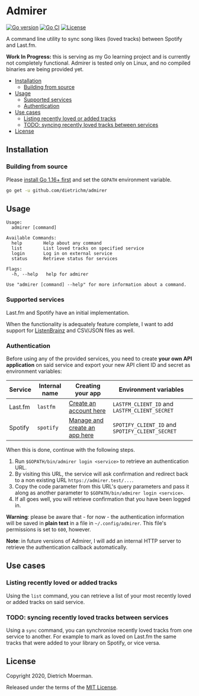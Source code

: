 # Admirer

[![Go version](https://img.shields.io/github/go-mod/go-version/dietrichm/admirer)](go.mod)
[![Go CI](https://github.com/dietrichm/admirer/actions/workflows/go.yml/badge.svg)](https://github.com/dietrichm/admirer/actions/workflows/go.yml)
[![License](https://img.shields.io/github/license/dietrichm/admirer)](LICENSE)

A command line utility to sync song likes (loved tracks) between Spotify and Last.fm.

**Work In Progress:** this is serving as my Go learning project and is currently not completely functional. Admirer is tested only on Linux, and no compiled binaries are being provided yet.

<!-- START doctoc generated TOC please keep comment here to allow auto update -->
<!-- DON'T EDIT THIS SECTION, INSTEAD RE-RUN doctoc TO UPDATE -->

- [Installation](#installation)
  - [Building from source](#building-from-source)
- [Usage](#usage)
  - [Supported services](#supported-services)
  - [Authentication](#authentication)
- [Use cases](#use-cases)
  - [Listing recently loved or added tracks](#listing-recently-loved-or-added-tracks)
  - [TODO: syncing recently loved tracks between services](#todo-syncing-recently-loved-tracks-between-services)
- [License](#license)

<!-- END doctoc generated TOC please keep comment here to allow auto update -->

## Installation

### Building from source

Please [install Go 1.16+ first](https://golang.org/doc/install) and set the `GOPATH` environment variable.

```sh
go get -u github.com/dietrichm/admirer
```

## Usage

```
Usage:
  admirer [command]

Available Commands:
  help        Help about any command
  list        List loved tracks on specified service
  login       Log in on external service
  status      Retrieve status for services

Flags:
  -h, --help   help for admirer

Use "admirer [command] --help" for more information about a command.
```

### Supported services

Last.fm and Spotify have an initial implementation.

When the functionality is adequately feature complete, I want to add support for [ListenBrainz](https://listenbrainz.org/) and CSV/JSON files as well.

### Authentication

Before using any of the provided services, you need to create **your own API application** on said service and export your new API client ID and secret as environment variables:

| Service | Internal name | Creating your app | Environment variables |
| ------- | ------------- | ----------------- | --------------------- |
| Last.fm | `lastfm` | [Create an account here](https://www.last.fm/api/account/create) | `LASTFM_CLIENT_ID` and `LASTFM_CLIENT_SECRET` |
| Spotify | `spotify` | [Manage and create an app here](https://developer.spotify.com/dashboard/applications) | `SPOTIFY_CLIENT_ID` and `SPOTIFY_CLIENT_SECRET` |

When this is done, continue with the following steps.

1. Run `$GOPATH/bin/admirer login <service>` to retrieve an authentication URL.
1. By visiting this URL, the service will ask confirmation and redirect back to a non existing URL `https://admirer.test/...`.
1. Copy the code parameter from this URL's query parameters and pass it along as another parameter to `$GOPATH/bin/admirer login <service>`.
1. If all goes well, you will retrieve confirmation that you have been logged in.

**Warning**: please be aware that - for now - the authentication information will be saved in **plain text** in a file in `~/.config/admirer`. This file's permissions is set to `600`, however.

**Note**: in future versions of Admirer, I will add an internal HTTP server to retrieve the authentication callback automatically.

## Use cases

### Listing recently loved or added tracks

Using the `list` command, you can retrieve a list of your most recently loved or added tracks on said service.

### TODO: syncing recently loved tracks between services

Using a `sync` command, you can synchronise recently loved tracks from one service to another.
For example to mark as loved on Last.fm the same tracks that were added to your library on Spotify, or vice versa.

## License

Copyright 2020, Dietrich Moerman.

Released under the terms of the [MIT License](LICENSE).
